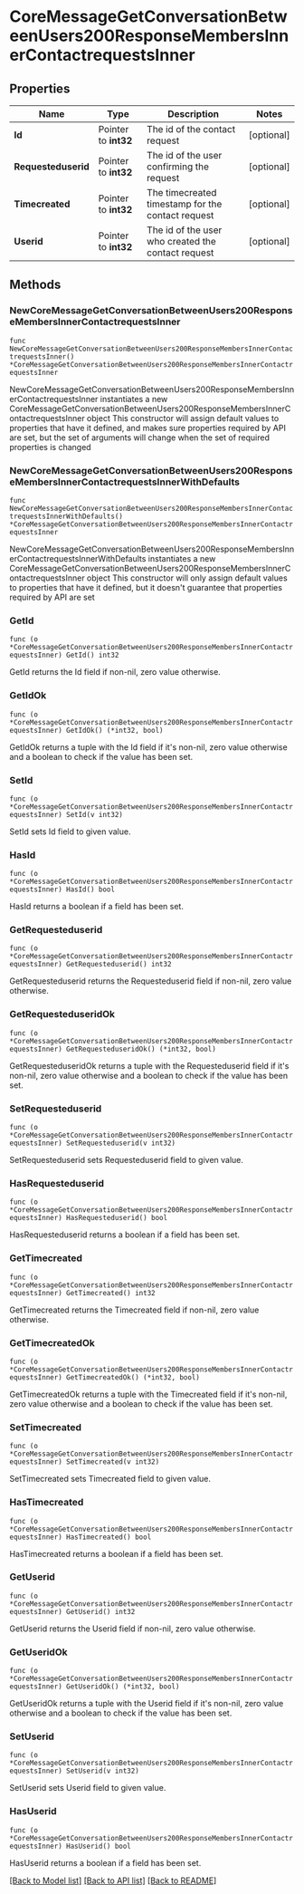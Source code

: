 # CoreMessageGetConversationBetweenUsers200ResponseMembersInnerContactrequestsInner

## Properties

Name | Type | Description | Notes
------------ | ------------- | ------------- | -------------
**Id** | Pointer to **int32** | The id of the contact request | [optional] 
**Requesteduserid** | Pointer to **int32** | The id of the user confirming the request | [optional] 
**Timecreated** | Pointer to **int32** | The timecreated timestamp for the contact request | [optional] 
**Userid** | Pointer to **int32** | The id of the user who created the contact request | [optional] 

## Methods

### NewCoreMessageGetConversationBetweenUsers200ResponseMembersInnerContactrequestsInner

`func NewCoreMessageGetConversationBetweenUsers200ResponseMembersInnerContactrequestsInner() *CoreMessageGetConversationBetweenUsers200ResponseMembersInnerContactrequestsInner`

NewCoreMessageGetConversationBetweenUsers200ResponseMembersInnerContactrequestsInner instantiates a new CoreMessageGetConversationBetweenUsers200ResponseMembersInnerContactrequestsInner object
This constructor will assign default values to properties that have it defined,
and makes sure properties required by API are set, but the set of arguments
will change when the set of required properties is changed

### NewCoreMessageGetConversationBetweenUsers200ResponseMembersInnerContactrequestsInnerWithDefaults

`func NewCoreMessageGetConversationBetweenUsers200ResponseMembersInnerContactrequestsInnerWithDefaults() *CoreMessageGetConversationBetweenUsers200ResponseMembersInnerContactrequestsInner`

NewCoreMessageGetConversationBetweenUsers200ResponseMembersInnerContactrequestsInnerWithDefaults instantiates a new CoreMessageGetConversationBetweenUsers200ResponseMembersInnerContactrequestsInner object
This constructor will only assign default values to properties that have it defined,
but it doesn't guarantee that properties required by API are set

### GetId

`func (o *CoreMessageGetConversationBetweenUsers200ResponseMembersInnerContactrequestsInner) GetId() int32`

GetId returns the Id field if non-nil, zero value otherwise.

### GetIdOk

`func (o *CoreMessageGetConversationBetweenUsers200ResponseMembersInnerContactrequestsInner) GetIdOk() (*int32, bool)`

GetIdOk returns a tuple with the Id field if it's non-nil, zero value otherwise
and a boolean to check if the value has been set.

### SetId

`func (o *CoreMessageGetConversationBetweenUsers200ResponseMembersInnerContactrequestsInner) SetId(v int32)`

SetId sets Id field to given value.

### HasId

`func (o *CoreMessageGetConversationBetweenUsers200ResponseMembersInnerContactrequestsInner) HasId() bool`

HasId returns a boolean if a field has been set.

### GetRequesteduserid

`func (o *CoreMessageGetConversationBetweenUsers200ResponseMembersInnerContactrequestsInner) GetRequesteduserid() int32`

GetRequesteduserid returns the Requesteduserid field if non-nil, zero value otherwise.

### GetRequesteduseridOk

`func (o *CoreMessageGetConversationBetweenUsers200ResponseMembersInnerContactrequestsInner) GetRequesteduseridOk() (*int32, bool)`

GetRequesteduseridOk returns a tuple with the Requesteduserid field if it's non-nil, zero value otherwise
and a boolean to check if the value has been set.

### SetRequesteduserid

`func (o *CoreMessageGetConversationBetweenUsers200ResponseMembersInnerContactrequestsInner) SetRequesteduserid(v int32)`

SetRequesteduserid sets Requesteduserid field to given value.

### HasRequesteduserid

`func (o *CoreMessageGetConversationBetweenUsers200ResponseMembersInnerContactrequestsInner) HasRequesteduserid() bool`

HasRequesteduserid returns a boolean if a field has been set.

### GetTimecreated

`func (o *CoreMessageGetConversationBetweenUsers200ResponseMembersInnerContactrequestsInner) GetTimecreated() int32`

GetTimecreated returns the Timecreated field if non-nil, zero value otherwise.

### GetTimecreatedOk

`func (o *CoreMessageGetConversationBetweenUsers200ResponseMembersInnerContactrequestsInner) GetTimecreatedOk() (*int32, bool)`

GetTimecreatedOk returns a tuple with the Timecreated field if it's non-nil, zero value otherwise
and a boolean to check if the value has been set.

### SetTimecreated

`func (o *CoreMessageGetConversationBetweenUsers200ResponseMembersInnerContactrequestsInner) SetTimecreated(v int32)`

SetTimecreated sets Timecreated field to given value.

### HasTimecreated

`func (o *CoreMessageGetConversationBetweenUsers200ResponseMembersInnerContactrequestsInner) HasTimecreated() bool`

HasTimecreated returns a boolean if a field has been set.

### GetUserid

`func (o *CoreMessageGetConversationBetweenUsers200ResponseMembersInnerContactrequestsInner) GetUserid() int32`

GetUserid returns the Userid field if non-nil, zero value otherwise.

### GetUseridOk

`func (o *CoreMessageGetConversationBetweenUsers200ResponseMembersInnerContactrequestsInner) GetUseridOk() (*int32, bool)`

GetUseridOk returns a tuple with the Userid field if it's non-nil, zero value otherwise
and a boolean to check if the value has been set.

### SetUserid

`func (o *CoreMessageGetConversationBetweenUsers200ResponseMembersInnerContactrequestsInner) SetUserid(v int32)`

SetUserid sets Userid field to given value.

### HasUserid

`func (o *CoreMessageGetConversationBetweenUsers200ResponseMembersInnerContactrequestsInner) HasUserid() bool`

HasUserid returns a boolean if a field has been set.


[[Back to Model list]](../README.md#documentation-for-models) [[Back to API list]](../README.md#documentation-for-api-endpoints) [[Back to README]](../README.md)



